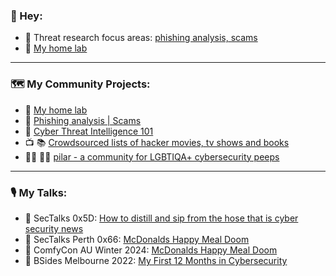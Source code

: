 ### 👋 Hey: 
* 🔬 Threat research focus areas: [phishing analysis, scams](https://github.com/thequietlife/phishing-analysis)
* 🧰 [My home lab](https://thequietlife.io/homelab.html)
____________

### 🗺️ My Community Projects:

* 🧰 [My home lab](https://thequietlife.io/homelab.html)
* 🎣 [Phishing analysis | Scams](https://github.com/thequietlife/phishing-analysis)
* 📓 [Cyber Threat Intelligence 101](https://github.com/thequietlife/CTI-101)
* 📺 📚 [Crowdsourced lists of hacker movies, tv shows and books](https://github.com/hacker-playlists)
* 🏳️‍⚧️ 🏳️‍🌈 [pilar - a community for LGBTIQA+ cybersecurity peeps](https://github.com/thequietlife/pilar)
____________

### 🎙️ My Talks:

* 🥃 SecTalks 0x5D: [How to distill and sip from the hose that is cyber security news](https://github.com/thequietlife/talks/blob/main/SecTalks%20Perth%200x5D.pdf)
* 🍔 SecTalks Perth 0x66: [McDonalds Happy Meal Doom](https://github.com/thequietlife/talks/blob/main/Sectalks%200x66.pdf)
* 🍟 ComfyCon AU Winter 2024: [McDonalds Happy Meal Doom](https://github.com/thequietlife/talks/blob/main/ComfyCon%20AU%20Intermission.pdf)
* 🌱  BSides Melbourne 2022: [My First 12 Months in Cybersecurity](https://github.com/thequietlife/talks/blob/main/bsides_melb%20_2022.pdf)





